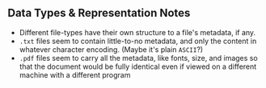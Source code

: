 ## Data Types & Representation Notes
* Different file-types have their own structure to a file's metadata, if any.
* `.txt` files seem to contain little-to-no metadata, and only the content in whatever character encoding. (Maybe it's plain `ASCII`?)
* `.pdf` files seem to carry all the metadata, like fonts, size, and images so that the document would be fully identical even if viewed on a different machine with a different program
